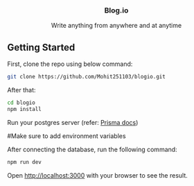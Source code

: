 <div style="text-align:center;">
    <h3>Blog.io</h3>
    <p>Write anything from anywhere and at anytime</p>
</div>

## Getting Started

First, clone the repo using below command:
```bash
git clone https://github.com/Mohit251103/blogio.git
```

After that:
```bash
cd blogio
npm install
```

Run your postgres server (refer: [Prisma docs](https://www.prisma.io/docs/getting-started/setup-prisma/start-from-scratch/relational-databases-typescript-postgresql))

#Make sure to add environment variables

After connecting the database, run the following command:
```bash
npm run dev
```

Open [http://localhost:3000](http://localhost:3000) with your browser to see the result.

